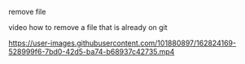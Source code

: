 remove file

video how to remove a file that is already on git



https://user-images.githubusercontent.com/101880897/162824169-528999f6-7bd0-42d5-ba74-b68937c42735.mp4

